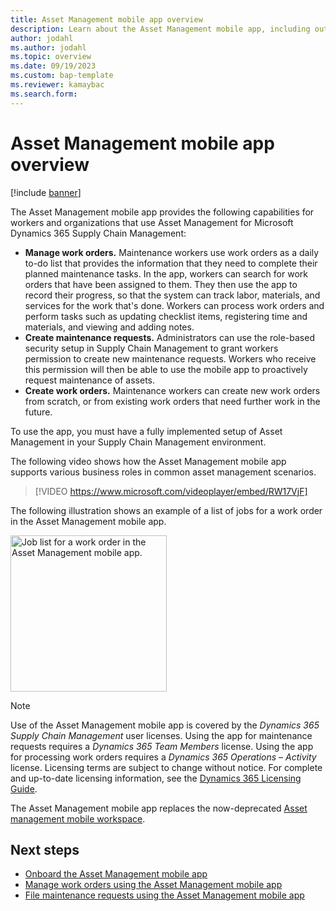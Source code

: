 ```yaml
---
title: Asset Management mobile app overview
description: Learn about the Asset Management mobile app, including outlines on managing work orders, creating maintenance requests, and creating work orders.
author: jodahl
ms.author: jodahl
ms.topic: overview
ms.date: 09/19/2023
ms.custom: bap-template
ms.reviewer: kamaybac
ms.search.form:
---
```


# Asset Management mobile app overview

[!include [banner](../../includes/banner.md)]

The Asset Management mobile app provides the following capabilities for workers and organizations that use Asset Management for Microsoft Dynamics 365 Supply Chain Management:

- **Manage work orders.** Maintenance workers use work orders as a daily to-do list that provides the information that they need to complete their planned maintenance tasks. In the app, workers can search for work orders that have been assigned to them. They then use the app to record their progress, so that the system can track labor, materials, and services for the work that's done. Workers can process work orders and perform tasks such as updating checklist items, registering time and materials, and viewing and adding notes.
- **Create maintenance requests.** Administrators can use the role-based security setup in Supply Chain Management to grant workers permission to create new maintenance requests. Workers who receive this permission will then be able to use the mobile app to proactively request maintenance of assets.
- **Create work orders.** Maintenance workers can create new work orders from scratch, or from existing work orders that need further work in the future.

To use the app, you must have a fully implemented setup of Asset Management in your Supply Chain Management environment.

The following video shows how the Asset Management mobile app supports various business roles in common asset management scenarios.

> [!VIDEO https://www.microsoft.com/videoplayer/embed/RW17VjF]

The following illustration shows an example of a list of jobs for a work order in the Asset Management mobile app.

[<img src="media/mobile-app-in-phone.png" alt="Job list for a work order in the Asset Management mobile app." title="Job list for a work order in the Asset Management mobile app" width="250" />](media/mobile-app-in-phone.png#lightbox)

> [!NOTE]
> Use of the Asset Management mobile app is covered by the *Dynamics 365 Supply Chain Management* user licenses. Using the app for maintenance requests requires a *Dynamics 365 Team Members* license. Using the app for processing work orders requires a *Dynamics 365 Operations – Activity* license. Licensing terms are subject to change without notice. For complete and up-to-date licensing information, see the [Dynamics 365 Licensing Guide](https://go.microsoft.com/fwlink/?LinkId=866544).

The Asset Management mobile app replaces the now-deprecated [Asset management mobile workspace](../asset-management-mobile-workspace.md).

## Next steps

- [Onboard the Asset Management mobile app](onboard-app.md)
- [Manage work orders using the Asset Management mobile app](work-orders.md)
- [File maintenance requests using the Asset Management mobile app](maintenance-requests.md)
